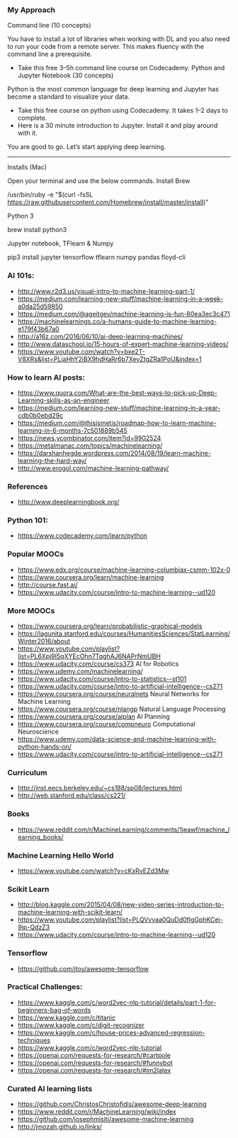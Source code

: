 ### My Approach 


Command line (10 concepts)

  You have to install a lot of libraries when working with DL and you also need
  to run your code from a remote server. This makes fluency with the command line
  a prerequisite.

  - Take this free 3–5h command line course on Codecademy.
Python and Jupyter Notebook (30 concepts)

  Python is the most common language for deep learning and Jupyter has become
  a standard to visualize your data.

  - Take this free course on python using Codecademy. It takes 1–2 days to
  complete.
  - Here is a 30 minute introduction to Jupyter. Install it and play around
  with it.

  You are good to go. Let’s start applying deep learning.

  ----------
Installs (Mac)

  Open your terminal and use the below commands.
  Install Brew

  /usr/bin/ruby -e "$(curl -fsSL
  https://raw.githubusercontent.com/Homebrew/install/master/install)"

  Python 3

  brew install python3

  Jupyter notebook, TFlearn & Numpy

  pip3 install jupyter tensorflow tflearn numpy pandas floyd-cli

### AI 101s:
  - http://www.r2d3.us/visual-intro-to-machine-learning-part-1/
  - https://medium.com/learning-new-stuff/machine-learning-in-a-week-a0da25d59850
  - https://medium.com/@ageitgey/machine-learning-is-fun-80ea3ec3c471
  - https://machinelearnings.co/a-humans-guide-to-machine-learning-e179f43b67a0
  - http://a16z.com/2016/06/10/ai-deep-learning-machines/
  - http://www.dataschool.io/15-hours-of-expert-machine-learning-videos/
  - https://www.youtube.com/watch?v=bxe2T-V8XRs&list=PLiaHhY2iBX9hdHaRr6b7XevZtgZRa1PoU&index=1

### How to learn AI posts: 
  - https://www.quora.com/What-are-the-best-ways-to-pick-up-Deep-Learning-skills-as-an-engineer
  - https://medium.com/learning-new-stuff/machine-learning-in-a-year-cdb0b0ebd29c
  - https://medium.com/@thisismetis/roadmap-how-to-learn-machine-learning-in-6-months-7c501889b545
  - https://news.ycombinator.com/item?id=9902524
  - https://metalmanac.com/topics/machinelearning/
  - https://darshanhegde.wordpress.com/2014/08/19/learn-machine-learning-the-hard-way/
  - http://www.erogol.com/machine-learning-pathway/

### References
  - http://www.deeplearningbook.org/


### Python 101: 
  - https://www.codecademy.com/learn/python

### Popular MOOCs
  - https://www.edx.org/course/machine-learning-columbiax-csmm-102x-0
  - https://www.coursera.org/learn/machine-learning 
  - http://course.fast.ai/
  - https://www.udacity.com/course/intro-to-machine-learning--ud120

### More MOOCs
  - https://www.coursera.org/learn/probabilistic-graphical-models
  - https://lagunita.stanford.edu/courses/HumanitiesSciences/StatLearning/Winter2016/about
  - https://www.youtube.com/playlist?list=PL6Xpj9I5qXYEcOhn7TqghAJ6NAPrNmUBH
  - https://www.udacity.com/course/cs373 AI for Robotics
  - https://www.udemy.com/machinelearning/
  - https://www.udacity.com/course/intro-to-statistics--st101
  - https://www.udacity.com/course/intro-to-artificial-intelligence--cs271
  - https://www.coursera.org/course/neuralnets Neural Networks for Machine Learning
  - https://www.coursera.org/course/nlangp Natural Language Processing
  - https://www.coursera.org/course/aiplan AI Planning
  - https://www.coursera.org/course/compneuro Computational Neuroscience
  - https://www.udemy.com/data-science-and-machine-learning-with-python-hands-on/
  - https://www.udacity.com/course/intro-to-artificial-intelligence--cs271

### Curriculum
  - http://inst.eecs.berkeley.edu/~cs188/sp08/lectures.html
  - http://web.stanford.edu/class/cs221/

### Books 
  - https://www.reddit.com/r/MachineLearning/comments/1jeawf/machine_learning_books/

### Machine Learning Hello World 
  - https://www.youtube.com/watch?v=cKxRvEZd3Mw

### Scikit Learn
  - http://blog.kaggle.com/2015/04/08/new-video-series-introduction-to-machine-learning-with-scikit-learn/
  - https://www.youtube.com/playlist?list=PLQVvvaa0QuDd0flgGphKCej-9jp-QdzZ3
  - https://www.udacity.com/course/intro-to-machine-learning--ud120

### Tensorflow
  - https://github.com/jtoy/awesome-tensorflow

### Practical Challenges: 
  - https://www.kaggle.com/c/word2vec-nlp-tutorial/details/part-1-for-beginners-bag-of-words
  - https://www.kaggle.com/c/titanic
  - https://www.kaggle.com/c/digit-recognizer
  - https://www.kaggle.com/c/house-prices-advanced-regression-techniques
  - https://www.kaggle.com/c/word2vec-nlp-tutorial
  - https://openai.com/requests-for-research/#cartpole
  - https://openai.com/requests-for-research/#funnybot
  - https://openai.com/requests-for-research/#im2latex

### Curated AI learning lists
  - https://github.com/ChristosChristofidis/awesome-deep-learning
  - https://www.reddit.com/r/MachineLearning/wiki/index
  - https://github.com/josephmisiti/awesome-machine-learning
  - http://jmozah.github.io/links/
